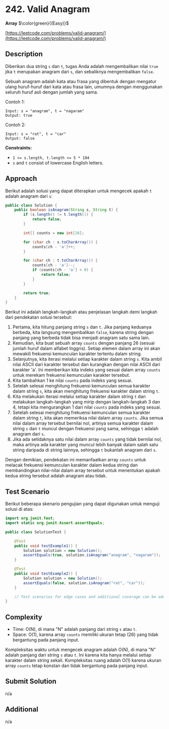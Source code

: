 # 242. Valid Anagram

**Array** $\color{green}{(Easy)}$

[https://leetcode.com/problems/valid-anagram/](https://leetcode.com/problems/valid-anagram/)

## Description

Diberikan dua string `s` dan `t`, tugas Anda adalah mengembalikan nilai `true` jika `t` merupakan anagram dari `s`, dan sebaliknya mengembalikan `false`.

Sebuah anagram adalah kata atau frasa yang dibentuk dengan mengatur ulang huruf-huruf dari kata atau frasa lain, umumnya dengan menggunakan seluruh huruf asli dengan jumlah yang sama.

Contoh 1:

```text
Input: s = "anagram", t = "nagaram"
Output: true
```

Contoh 2:

```text
Input: s = "rat", t = "car"
Output: false
```

**Constraints:**

- `1 <= s.length, t.length <= 5 * 104`
- `s` and `t` consist of lowercase English letters.

## Approach

Berikut adalah solusi yang dapat diterapkan untuk mengecek apakah `t` adalah anagram dari `s`:

```java
public class Solution {
    public boolean isAnagram(String s, String t) {
        if (s.length() != t.length()) {
            return false;
        }

        int[] counts = new int[26];

        for (char ch : s.toCharArray()) {
            counts[ch - 'a']++;
        }

        for (char ch : t.toCharArray()) {
            counts[ch - 'a']--;
            if (counts[ch - 'a'] < 0) {
                return false;
            }
        }

        return true;
    }
}
```

Berikut ini adalah langkah-langkah atau penjelasan langkah demi langkah dari pendekatan solusi tersebut:

1. Pertama, kita hitung panjang string `s` dan `t`. Jika panjang keduanya berbeda, kita langsung mengembalikan `false`, karena string dengan panjang yang berbeda tidak bisa menjadi anagram satu sama lain.
2. Kemudian, kita buat sebuah array `counts` dengan panjang 26 (sesuai jumlah huruf dalam alfabet Inggris). Setiap elemen dalam array ini akan mewakili frekuensi kemunculan karakter tertentu dalam string.
3. Selanjutnya, kita iterasi melalui setiap karakter dalam string `s`. Kita ambil nilai ASCII dari karakter tersebut dan kurangkan dengan nilai ASCII dari karakter 'a'. Ini memberikan kita indeks yang sesuai dalam array `counts` untuk merekam frekuensi kemunculan karakter tersebut.
4. Kita tambahkan 1 ke nilai `counts` pada indeks yang sesuai.
5. Setelah selesai menghitung frekuensi kemunculan semua karakter dalam string `s`, kita akan menghitung frekuensi karakter dalam string `t`.
6. Kita melakukan iterasi melalui setiap karakter dalam string `t` dan melakukan langkah-langkah yang mirip dengan langkah-langkah 3 dan 4, tetapi kita mengurangkan 1 dari nilai `counts` pada indeks yang sesuai.
7. Setelah selesai menghitung frekuensi kemunculan semua karakter dalam string `t`, kita akan memeriksa nilai dalam array `counts`. Jika semua nilai dalam array tersebut bernilai nol, artinya semua karakter dalam string `s` dan `t` muncul dengan frekuensi yang sama, sehingga `t` adalah anagram dari `s`.
8. Jika ada setidaknya satu nilai dalam array `counts` yang tidak bernilai nol, maka artinya ada karakter yang muncul lebih banyak dalam salah satu string daripada di string lainnya, sehingga `t` bukanlah anagram dari `s`.

Dengan demikian, pendekatan ini memanfaatkan array `counts` untuk melacak frekuensi kemunculan karakter dalam kedua string dan membandingkan nilai-nilai dalam array tersebut untuk menentukan apakah kedua string tersebut adalah anagram atau tidak.

## Test Scenario

Berikut beberapa skenario pengujian yang dapat digunakan untuk menguji solusi di atas:

```java
import org.junit.Test;
import static org.junit.Assert.assertEquals;

public class SolutionTest {

    @Test
    public void testExample1() {
        Solution solution = new Solution();
        assertEquals(true, solution.isAnagram("anagram", "nagaram"));
    }

    @Test
    public void testExample2() {
        Solution solution = new Solution();
        assertEquals(false, solution.isAnagram("rat", "car"));
    }

    // Test scenarios for edge cases and additional coverage can be added.
}
```

## Complexity

- Time: O(N), di mana "N" adalah panjang dari string `s` atau `t`.
- Space: O(1), karena array `counts` memiliki ukuran tetap (26) yang tidak bergantung pada panjang input.

Kompleksitas waktu untuk mengecek anagram adalah O(N), di mana "N" adalah panjang dari string `s` atau `t`. Ini karena kita hanya melalui setiap karakter dalam string sekali. Kompleksitas ruang adalah O(1) karena ukuran array `counts` tetap konstan dan tidak bergantung pada panjang input.

## Submit Solution

n/a

## Additional

n/a

